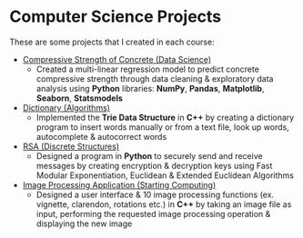 # Computer Science Projects

These are some projects that I created in each course: 
* [Compressive Strength of Concrete (Data Science)](compressive_strength_of_concrete.ipynb)
    * Created a multi-linear regression model to predict concrete compressive strength through data cleaning & exploratory data analysis using **Python** libraries: **NumPy**, **Pandas**, **Matplotlib**, **Seaborn**, **Statsmodels**
* [Dictionary (Algorithms)](dictionary.py)
    * Implemented the **Trie Data Structure** in **C++** by creating a dictionary program to insert words manually or from a text file, look up words, autocomplete & autocorrect words
* [RSA (Discrete Structures)](rsa.py)
    * Designed a program in **Python** to securely send and receive messages by creating encryption & decryption keys using Fast Modular Exponentiation, Euclidean & Extended Euclidean Algorithms
* [Image Processing Application (Starting Computing)](image_processing.cpp)
    * Designed a user interface & 10 image processing functions (ex. vignette, clarendon, rotations etc.) in **C++** by taking an image file as input, performing the requested image processing operation & displaying the new image
